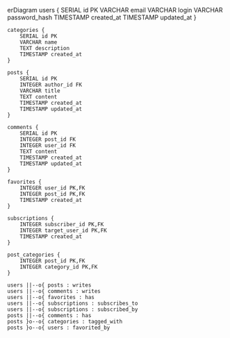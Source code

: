 erDiagram
    users {
        SERIAL id PK
        VARCHAR email
        VARCHAR login
        VARCHAR password_hash
        TIMESTAMP created_at
        TIMESTAMP updated_at
    }
    
    categories {
        SERIAL id PK
        VARCHAR name
        TEXT description
        TIMESTAMP created_at
    }
    
    posts {
        SERIAL id PK
        INTEGER author_id FK
        VARCHAR title
        TEXT content
        TIMESTAMP created_at
        TIMESTAMP updated_at
    }
    
    comments {
        SERIAL id PK
        INTEGER post_id FK
        INTEGER user_id FK
        TEXT content
        TIMESTAMP created_at
        TIMESTAMP updated_at
    }
    
    favorites {
        INTEGER user_id PK,FK
        INTEGER post_id PK,FK
        TIMESTAMP created_at
    }
    
    subscriptions {
        INTEGER subscriber_id PK,FK
        INTEGER target_user_id PK,FK
        TIMESTAMP created_at
    }
    
    post_categories {
        INTEGER post_id PK,FK
        INTEGER category_id PK,FK
    }
    
    users ||--o{ posts : writes
    users ||--o{ comments : writes
    users ||--o{ favorites : has
    users ||--o{ subscriptions : subscribes_to
    users ||--o{ subscriptions : subscribed_by
    posts ||--o{ comments : has
    posts }o--o{ categories : tagged_with
    posts }o--o{ users : favorited_by